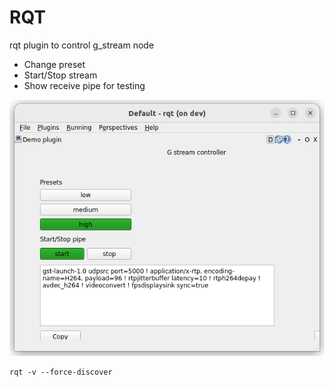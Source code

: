 # RQT

rqt plugin to control g_stream node

- Change preset
- Start/Stop stream
- Show receive pipe for testing

![](images/rqt_control.png)

```
rqt -v --force-discover
```